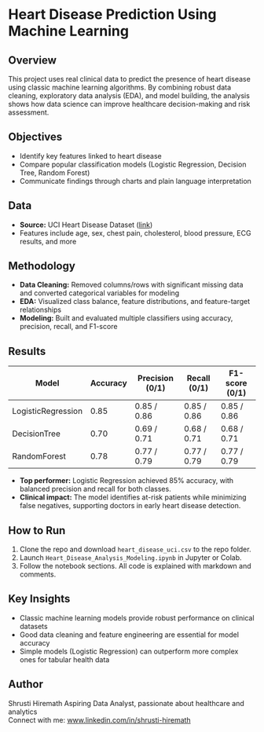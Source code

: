 # Heart Disease Prediction Using Machine Learning

## Overview
This project uses real clinical data to predict the presence of heart disease using classic machine learning algorithms. By combining robust data cleaning, exploratory data analysis (EDA), and model building, the analysis shows how data science can improve healthcare decision-making and risk assessment.

## Objectives
- Identify key features linked to heart disease
- Compare popular classification models (Logistic Regression, Decision Tree, Random Forest)
- Communicate findings through charts and plain language interpretation

## Data
- **Source:** UCI Heart Disease Dataset ([link](https://archive.ics.uci.edu/dataset/45/heart+disease))
- Features include age, sex, chest pain, cholesterol, blood pressure, ECG results, and more

## Methodology
- **Data Cleaning:** Removed columns/rows with significant missing data and converted categorical variables for modeling
- **EDA:** Visualized class balance, feature distributions, and feature-target relationships
- **Modeling:** Built and evaluated multiple classifiers using accuracy, precision, recall, and F1-score

## Results

| Model              | Accuracy | Precision (0/1) | Recall (0/1) | F1-score (0/1) |
|--------------------|----------|-----------------|--------------|----------------|
| LogisticRegression |  0.85    | 0.85 / 0.86     | 0.85 / 0.86  | 0.85 / 0.86    |
| DecisionTree       |  0.70    | 0.69 / 0.71     | 0.68 / 0.71  | 0.68 / 0.71    |
| RandomForest       |  0.78    | 0.77 / 0.79     | 0.77 / 0.79  | 0.77 / 0.79    |

- **Top performer:** Logistic Regression achieved 85% accuracy, with balanced precision and recall for both classes.
- **Clinical impact:** The model identifies at-risk patients while minimizing false negatives, supporting doctors in early heart disease detection.

## How to Run
1. Clone the repo and download `heart_disease_uci.csv` to the repo folder.
2. Launch `Heart_Disease_Analysis_Modeling.ipynb` in Jupyter or Colab.
3. Follow the notebook sections. All code is explained with markdown and comments.

## Key Insights
- Classic machine learning models provide robust performance on clinical datasets
- Good data cleaning and feature engineering are essential for model accuracy
- Simple models (Logistic Regression) can outperform more complex ones for tabular health data

## Author
Shrusti Hiremath 
Aspiring Data Analyst, passionate about healthcare and analytics  
Connect with me: www.linkedin.com/in/shrusti-hiremath 
